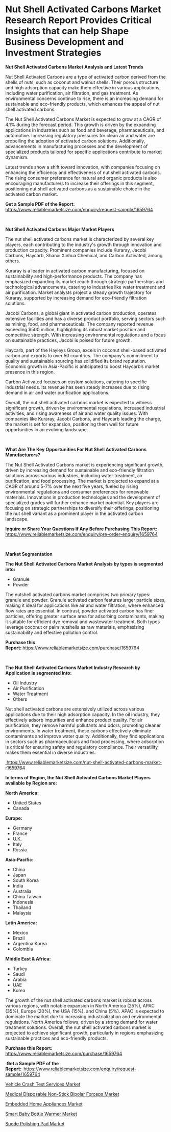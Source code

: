 <p><h1>Nut Shell Activated Carbons Market Research Report Provides Critical Insights that can help Shape Business Development and Investment Strategies</h1></p><p><strong>Nut Shell Activated Carbons Market Analysis and Latest Trends</strong></p>
<p><p>Nut Shell Activated Carbons are a type of activated carbon derived from the shells of nuts, such as coconut and walnut shells. Their porous structure and high adsorption capacity make them effective in various applications, including water purification, air filtration, and gas treatment. As environmental concerns continue to rise, there is an increasing demand for sustainable and eco-friendly products, which enhances the appeal of nut shell activated carbons.</p><p>The Nut Shell Activated Carbons Market is expected to grow at a CAGR of 4.1% during the forecast period. This growth is driven by the expanding applications in industries such as food and beverage, pharmaceuticals, and automotive. Increasing regulatory pressures for clean air and water are propelling the adoption of activated carbon solutions. Additionally, advancements in manufacturing processes and the development of specialized products tailored for specific applications contribute to market dynamism.</p><p>Latest trends show a shift toward innovation, with companies focusing on enhancing the efficiency and effectiveness of nut shell activated carbons. The rising consumer preference for natural and organic products is also encouraging manufacturers to increase their offerings in this segment, positioning nut shell activated carbons as a sustainable choice in the activated carbon market.</p></p>
<p><strong>Get a Sample PDF of the Report:&nbsp;</strong> <a href="https://www.reliablemarketsize.com/enquiry/request-sample/1659764?utm_campaign=1143&utm_medium=2&utm_source=Github&utm_content=ia&utm_term=23032025&utm_id=nut-shell-activated-carbons">https://www.reliablemarketsize.com/enquiry/request-sample/1659764</a></p>
<p>&nbsp;</p>
<p><strong>Nut Shell Activated Carbons Major Market Players</strong></p>
<p><p>The nut shell activated carbons market is characterized by several key players, each contributing to the industry's growth through innovation and production capacity. Prominent companies include Kuraray, Jacobi Carbons, Haycarb, Shanxi Xinhua Chemical, and Carbon Activated, among others.</p><p>Kuraray is a leader in activated carbon manufacturing, focused on sustainability and high-performance products. The company has emphasized expanding its market reach through strategic partnerships and technological advancements, catering to industries like water treatment and air purification. Market analysts project a steady growth trajectory for Kuraray, supported by increasing demand for eco-friendly filtration solutions.</p><p>Jacobi Carbons, a global giant in activated carbon production, operates extensive facilities and has a diverse product portfolio, serving sectors such as mining, food, and pharmaceuticals. The company reported revenue exceeding $500 million, highlighting its robust market position and competitive strength. With increasing environmental regulations and a focus on sustainable practices, Jacobi is poised for future growth.</p><p>Haycarb, part of the Hayleys Group, excels in coconut shell-based activated carbon and exports to over 50 countries. The company's commitment to quality and sustainable sourcing has solidified its brand reputation. Economic growth in Asia-Pacific is anticipated to boost Haycarb’s market presence in this region.</p><p>Carbon Activated focuses on custom solutions, catering to specific industrial needs. Its revenue has seen steady increases due to rising demand in air and water purification applications.</p><p>Overall, the nut shell activated carbons market is expected to witness significant growth, driven by environmental regulations, increased industrial activities, and rising awareness of air and water quality issues. With companies like Kuraray, Jacobi Carbons, and Haycarb leading the charge, the market is set for expansion, positioning them well for future opportunities in an evolving landscape.</p></p>
<p>&nbsp;</p>
<p><strong>What Are The Key Opportunities For Nut Shell Activated Carbons Manufacturers?</strong></p>
<p><p>The Nut Shell Activated Carbons market is experiencing significant growth, driven by increasing demand for sustainable and eco-friendly filtration solutions across various industries, including water treatment, air purification, and food processing. The market is projected to expand at a CAGR of around 5-7% over the next five years, fueled by rising environmental regulations and consumer preferences for renewable materials. Innovations in production technologies and the development of specialized grades will further enhance market potential. Key players are focusing on strategic partnerships to diversify their offerings, positioning the nut shell variant as a prominent player in the activated carbon landscape.</p></p>
<p><strong>Inquire or Share Your Questions If Any Before Purchasing This Report:</strong> <a href="https://www.reliablemarketsize.com/enquiry/pre-order-enquiry/1659764?utm_campaign=1143&utm_medium=2&utm_source=Github&utm_content=ia&utm_term=23032025&utm_id=nut-shell-activated-carbons">https://www.reliablemarketsize.com/enquiry/pre-order-enquiry/1659764</a></p>
<p>&nbsp;</p>
<p><strong>Market Segmentation</strong></p>
<p><strong>The Nut Shell Activated Carbons Market Analysis by types is segmented into:</strong></p>
<p><ul><li>Granule</li><li>Powder</li></ul></p>
<p><p>The nutshell activated carbons market comprises two primary types: granule and powder. Granule activated carbon features larger particle sizes, making it ideal for applications like air and water filtration, where enhanced flow rates are essential. In contrast, powder activated carbon has finer particles, offering greater surface area for adsorbing contaminants, making it suitable for efficient dye removal and wastewater treatment. Both types leverage coconut or palm nutshells as raw materials, emphasizing sustainability and effective pollution control.</p></p>
<p><strong>Purchase this Report:&nbsp;</strong><a href="https://www.reliablemarketsize.com/purchase/1659764?utm_campaign=1143&utm_medium=2&utm_source=Github&utm_content=ia&utm_term=23032025&utm_id=nut-shell-activated-carbons">https://www.reliablemarketsize.com/purchase/1659764</a></p>
<p>&nbsp;</p>
<p><strong>The Nut Shell Activated Carbons Market Industry Research by Application is segmented into:</strong></p>
<p><ul><li>Oil Industry</li><li>Air Purification</li><li>Water Treatment</li><li>Others</li></ul></p>
<p><p>Nut shell activated carbons are extensively utilized across various applications due to their high adsorption capacity. In the oil industry, they effectively adsorb impurities and enhance product quality. For air purification, they remove harmful pollutants and odors, promoting cleaner environments. In water treatment, these carbons effectively eliminate contaminants and improve water quality. Additionally, they find applications in sectors such as pharmaceuticals and food processing, where adsorption is critical for ensuring safety and regulatory compliance. Their versatility makes them essential in diverse industries.</p></p>
<p><a href="https://www.reliablemarketsize.com/nut-shell-activated-carbons-market-r1659764?utm_campaign=1143&utm_medium=2&utm_source=Github&utm_content=ia&utm_term=23032025&utm_id=nut-shell-activated-carbons">&nbsp;https://www.reliablemarketsize.com/nut-shell-activated-carbons-market-r1659764</a></p>
<p><strong>In terms of Region, the Nut Shell Activated Carbons Market Players available by Region are:</strong></p>
<p>
    <p> <strong> North America: </strong>
        <ul>
            <li>United States</li>
            <li>Canada</li>
        </ul>
        </p> 
    <p> <strong> Europe: </strong>
        <ul>
            <li>Germany</li>
            <li>France</li>
            <li>U.K.</li>
            <li>Italy</li>
            <li>Russia</li>
        </ul>
        </p> 
    <p> <strong> Asia-Pacific: </strong>
        <ul>
            <li>China</li>
            <li>Japan</li>
            <li>South Korea</li>
            <li>India</li>
            <li>Australia</li>
            <li>China Taiwan</li>
            <li>Indonesia</li>
            <li>Thailand</li>
            <li>Malaysia</li>
        </ul>
        </p> 
    <p> <strong> Latin America: </strong>
        <ul>
            <li>Mexico</li>
            <li>Brazil</li>
            <li>Argentina Korea</li>
            <li>Colombia</li>
        </ul>
        </p> 
    <p> <strong> Middle East & Africa: </strong>
        <ul>
            <li>Turkey</li>
            <li>Saudi</li>
            <li>Arabia</li>
            <li>UAE</li>
            <li>Korea</li>
        </ul>
    </p>
    </p>
<p><p>The growth of the nut shell activated carbons market is robust across various regions, with notable expansion in North America (25%), APAC (35%), Europe (20%), the USA (15%), and China (5%). APAC is expected to dominate the market due to increasing industrialization and environmental regulations. North America follows, driven by a strong demand for water treatment solutions. Overall, the nut shell activated carbons market is projected to achieve significant growth, particularly in regions emphasizing sustainable practices and eco-friendly products.</p></p>
<p><strong>Purchase this Report: </strong><a href="https://www.reliablemarketsize.com/purchase/1659764?utm_campaign=1143&utm_medium=2&utm_source=Github&utm_content=ia&utm_term=23032025&utm_id=nut-shell-activated-carbons">https://www.reliablemarketsize.com/purchase/1659764</a></p>
<p>&nbsp;<strong>Get a Sample PDF of the Report:&nbsp;&nbsp;</strong><a href="https://www.reliablemarketsize.com/enquiry/request-sample/1659764?utm_campaign=1143&utm_medium=2&utm_source=Github&utm_content=ia&utm_term=23032025&utm_id=nut-shell-activated-carbons">https://www.reliablemarketsize.com/enquiry/request-sample/1659764</a></p>
<p><strong></strong></p>
<p><p><a href="https://github.com/koskasislo39/Market-Research-Report-List-1/blob/main/vehicle-crash-test-services-market.md?utm_campaign=1143&utm_medium=2&utm_source=Github&utm_content=ia&utm_term=23032025&utm_id=nut-shell-activated-carbons">Vehicle Crash Test Services Market</a></p><p><a href="https://github.com/seyalshudae7/Market-Research-Report-List-1/blob/main/medical-disposable-non-stick-bipolar-forceps-market.md?utm_campaign=1143&utm_medium=2&utm_source=Github&utm_content=ia&utm_term=23032025&utm_id=nut-shell-activated-carbons">Medical Disposable Non-Stick Bipolar Forceps Market</a></p><p><a href="https://github.com/oliffzillamv/Market-Research-Report-List-1/blob/main/embedded-home-appliances-market.md?utm_campaign=1143&utm_medium=2&utm_source=Github&utm_content=ia&utm_term=23032025&utm_id=nut-shell-activated-carbons">Embedded Home Appliances Market</a></p><p><a href="https://github.com/baetahassaz6/Market-Research-Report-List-1/blob/main/smart-baby-bottle-warmer-market.md?utm_campaign=1143&utm_medium=2&utm_source=Github&utm_content=ia&utm_term=23032025&utm_id=nut-shell-activated-carbons">Smart Baby Bottle Warmer Market</a></p><p><a href="https://github.com/yoshih12/Market-Research-Report-List-4/blob/main/suede-polishing-pad-market.md?utm_campaign=1143&utm_medium=2&utm_source=Github&utm_content=ia&utm_term=23032025&utm_id=nut-shell-activated-carbons">Suede Polishing Pad Market</a></p></p>